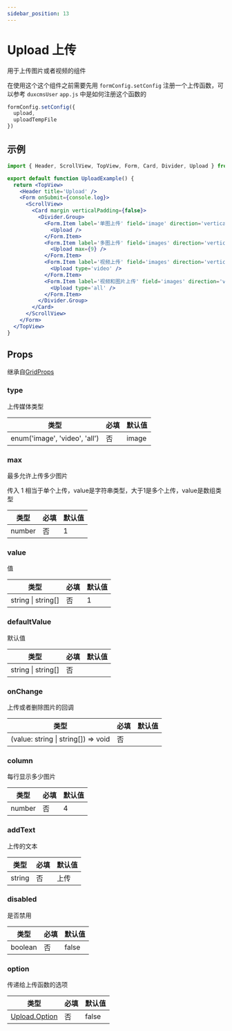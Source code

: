 ```yaml
---
sidebar_position: 13
---
```


# Upload 上传

用于上传图片或者视频的组件

在使用这个这个组件之前需要先用 `formConfig.setConfig` 注册一个上传函数，可以参考 `duxcmsUser` `app.js` 中是如何注册这个函数的

```js
formConfig.setConfig({
  upload,
  uploadTempFile
})
```

## 示例

```jsx
import { Header, ScrollView, TopView, Form, Card, Divider, Upload } from '@/duxui'

export default function UploadExample() {
  return <TopView>
    <Header title='Upload' />
    <Form onSubmit={console.log}>
      <ScrollView>
        <Card margin verticalPadding={false}>
          <Divider.Group>
            <Form.Item label='单图上传' field='image' direction='vertical' >
              <Upload />
            </Form.Item>
            <Form.Item label='多图上传' field='images' direction='vertical' >
              <Upload max={9} />
            </Form.Item>
            <Form.Item label='视频上传' field='images' direction='vertical' >
              <Upload type='video' />
            </Form.Item>
            <Form.Item label='视频和图片上传' field='images' direction='vertical' >
              <Upload type='all' />
            </Form.Item>
          </Divider.Group>
        </Card>
      </ScrollView>
    </Form>
  </TopView>
}
```

## Props

继承自[GridProps](../layout/Grid#props)

### type

上传媒体类型

| 类型 | 必填 | 默认值 |
| ---- | -------- | ------- |
| enum('image', 'video', 'all') | 否 | image |

### max

最多允许上传多少图片

传入 1 相当于单个上传，value是字符串类型，大于1是多个上传，value是数组类型

| 类型 | 必填 | 默认值 |
| ---- | -------- | ------- |
| number | 否 | 1 |

### value

值

| 类型 | 必填 | 默认值 |
| ---- | -------- | ------- |
| string \| string[] | 否 | 1 |

### defaultValue

默认值

| 类型 | 必填 | 默认值 |
| ---- | -------- | ------- |
| string \| string[] | 否 |  |

### onChange

上传或者删除图片的回调

| 类型 | 必填 | 默认值 |
| ---- | -------- | ------- |
| (value: string \| string[]) => void | 否 |  |

### column

每行显示多少图片

| 类型 | 必填 | 默认值 |
| ---- | -------- | ------- |
| number | 否 | 4 |

### addText

上传的文本

| 类型 | 必填 | 默认值 |
| ---- | -------- | ------- |
| string | 否 | 上传 |

### disabled

是否禁用

| 类型 | 必填 | 默认值 |
| ---- | -------- | ------- |
| boolean | 否 | false |

### option

传递给上传函数的选项

| 类型 | 必填 | 默认值 |
| ---- | -------- | ------- |
| [Upload.Option](/docs/duxapp/utils/net#uploadoption) | 否 | false |